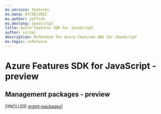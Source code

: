 ```yaml
---
ms.service: features
ms.data: 07/28/2022
ms.author: jeffish
ms.devlang: javascript
title: Azure Features SDK for JavaScript
author: xirzec
description: Reference for Azure Features SDK for JavaScript
ms.topic: reference
---
```

# Azure Features SDK for JavaScript - preview

## Management packages - preview
[!INCLUDE [mgmt-packages](features-mgmt-index.md)]